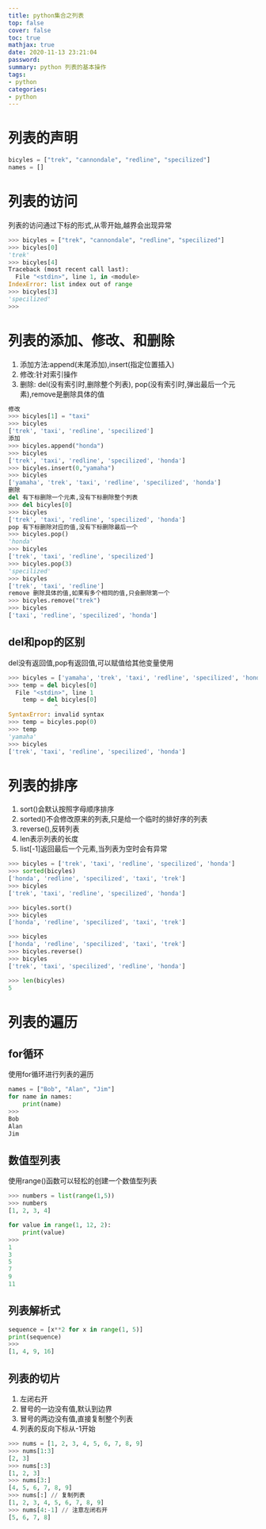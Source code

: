 ```yaml
---
title: python集合之列表
top: false
cover: false
toc: true
mathjax: true
date: 2020-11-13 23:21:04
password:
summary: python 列表的基本操作
tags:
- python
categories:
- python
---
```


# 列表的声明
``` python
bicyles = ["trek", "cannondale", "redline", "specilized"]
names = []
```

# 列表的访问
列表的访问通过下标的形式,从零开始,越界会出现异常
``` python
>>> bicyles = ["trek", "cannondale", "redline", "specilized"]
>>> bicyles[0]
'trek'
>>> bicyles[4]
Traceback (most recent call last):
  File "<stdin>", line 1, in <module>
IndexError: list index out of range
>>> bicyles[3]
'specilized'
>>>
```

# 列表的添加、修改、和删除
1. 添加方法:append(末尾添加),insert(指定位置插入)
2. 修改:针对索引操作
3. 删除: del(没有索引时,删除整个列表), pop(没有索引时,弹出最后一个元素),remove是删除具体的值
``` python
修改
>>> bicyles[1] = "taxi"
>>> bicyles
['trek', 'taxi', 'redline', 'specilized']
添加
>>> bicyles.append("honda")
>>> bicyles
['trek', 'taxi', 'redline', 'specilized', 'honda']
>>> bicyles.insert(0,"yamaha")
>>> bicyles
['yamaha', 'trek', 'taxi', 'redline', 'specilized', 'honda']
删除
del 有下标删除一个元素,没有下标删除整个列表
>>> del bicyles[0]
>>> bicyles
['trek', 'taxi', 'redline', 'specilized', 'honda']
pop 有下标删除对应的值,没有下标删除最后一个
>>> bicyles.pop()
'honda'
>>> bicyles
['trek', 'taxi', 'redline', 'specilized']
>>> bicyles.pop(3)
'specilized'
>>> bicyles
['trek', 'taxi', 'redline']
remove 删除具体的值,如果有多个相同的值,只会删除第一个
>>> bicyles.remove("trek")
>>> bicyles
['taxi', 'redline', 'specilized', 'honda']
```

## del和pop的区别
del没有返回值,pop有返回值,可以赋值给其他变量使用
``` python
>>> bicyles = ['yamaha', 'trek', 'taxi', 'redline', 'specilized', 'honda']
>>> temp = del bicyles[0]
  File "<stdin>", line 1
    temp = del bicyles[0]
             ^
SyntaxError: invalid syntax
>>> temp = bicyles.pop(0)
>>> temp
'yamaha'
>>> bicyles
['trek', 'taxi', 'redline', 'specilized', 'honda']
```

# 列表的排序

1. sort()会默认按照字母顺序排序
2. sorted()不会修改原来的列表,只是给一个临时的排好序的列表
3. reverse(),反转列表
4. len表示列表的长度
5. list[-1]返回最后一个元素,当列表为空时会有异常

``` python
>>> bicyles = ['trek', 'taxi', 'redline', 'specilized', 'honda']
>>> sorted(bicyles)
['honda', 'redline', 'specilized', 'taxi', 'trek']
>>> bicyles
['trek', 'taxi', 'redline', 'specilized', 'honda']

>>> bicyles.sort()
>>> bicyles
['honda', 'redline', 'specilized', 'taxi', 'trek']

>>> bicyles
['honda', 'redline', 'specilized', 'taxi', 'trek']
>>> bicyles.reverse()
>>> bicyles
['trek', 'taxi', 'specilized', 'redline', 'honda']

>>> len(bicyles)
5
```

# 列表的遍历

## for循环
使用for循环进行列表的遍历
``` python
names = ["Bob", "Alan", "Jim"]
for name in names:
    print(name)
>>>
Bob
Alan
Jim
```

## 数值型列表
使用range()函数可以轻松的创建一个数值型列表

``` python
>>> numbers = list(range(1,5))
>>> numbers
[1, 2, 3, 4]

for value in range(1, 12, 2):
    print(value)
>>>
1
3
5
7
9
11
```

## 列表解析式
``` python
sequence = [x**2 for x in range(1, 5)]
print(sequence)
>>>
[1, 4, 9, 16]
```

## 列表的切片
1. 左闭右开
2. 冒号的一边没有值,默认到边界
3. 冒号的两边没有值,直接复制整个列表
4. 列表的反向下标从-1开始
``` python
>>> nums = [1, 2, 3, 4, 5, 6, 7, 8, 9]
>>> nums[1:3]
[2, 3]
>>> nums[:3]
[1, 2, 3]
>>> nums[3:]
[4, 5, 6, 7, 8, 9]
>>> nums[:] // 复制列表
[1, 2, 3, 4, 5, 6, 7, 8, 9]
>>> nums[4:-1] // 注意左闭右开
[5, 6, 7, 8]
```